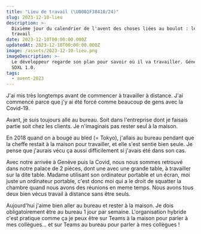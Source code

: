 ```yaml
---
title: "Lieu de travail (\U0001F38410/24)"
slug: 2023-12-10-lieu
description: >-
  Dixième jour du calendrier de l'avent des choses liées au boulot : le lieu de
  travail
date: 2023-12-10T00:00:00.000Z
updatedAt: 2023-12-10T00:00:00.000Z
image: /assets/2023-12-10-lieu.png
imageDescription: >-
  Le développeur regarde son plan pour savoir où il va travailler. Générée avec
  SDXL 1.0.
tags:
  - avent-2023
---
```


J'ai mis très longtemps avant de commencer à travailler à distance. J'ai commencé parce que j'y ai été forcé comme beaucoup de gens avec la Covid-19.

Avant, je suis toujours allé au bureau. Soit dans l'entreprise dont je faisais partie soit chez les clients. Je n'imaginais pas rester seul à la maison.

En 2018 quand on a bougé au bled (= Tokyo), j'allais au bureau pendant que la cheffe restait à la maison pour travailler, et elle s'est sentie bien seule. Je pense que j'aurais vécu ça aussi difficilement si j'avais été dans son cas.

Avec notre arrivée à Genève puis la Covid, nous nous sommes retrouvé dans notre palace de 2 pièces, dont une avec une grande table, à travailler sur la dite table. Madame utilisant son ordinateur portable et un écran, moi juste un ordinateur portable, c'est donc moi qui a le droit de squatter la chambre quand nous avons des réunions en meme temps. Nous avons tous deux bien vécus travail à distance sans être seuls.

Aujourd'hui j'aime bien aller au bureau et rester à la maison. Je dois obligatoirement être au bureau 1 jour par semaine. L'organisation hybride c'est pratique comme ça je peux être sur Teams à la maison pour parler à mes collègues… et sur Teams au bureau pour parler à mes collègues !
